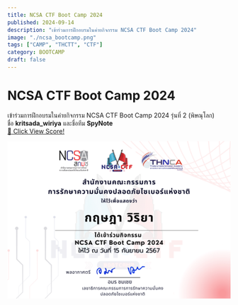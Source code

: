 ```yaml
---
title: NCSA CTF Boot Camp 2024
published: 2024-09-14
description: "เข้าร่วมการฝึกอบรมในค่ายกิจกรรม NCSA CTF Boot Camp 2024"
image: "./ncsa_bootcamp.png"
tags: ["CAMP", "THCTT", "CTF"]
category: BOOTCAMP
draft: false
---
```


# NCSA CTF Boot Camp 2024
เข้าร่วมการฝึกอบรมในค่ายกิจกรรม NCSA CTF Boot Camp 2024 รุ่นที่ 2 (พิษณุโลก)\
ชื่อ **kritsada_wiriya** และชื่อทีม **SpyNote**\
<a href="https://cloud.ctf.in.th/score/view.html?id=DVBTLV9D0W&t=oL3n5Xg2DaZaVIiale3QRXEtycxrtBSQuQOat+sUnJU=" target="_blank">🔗 Click View Score!</a>

![Certificate](./CER_BOOTCAMP_2024.png)